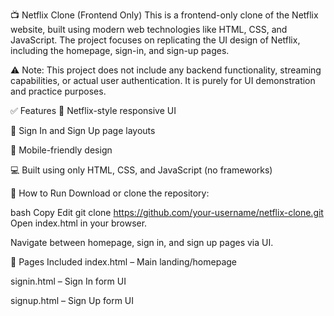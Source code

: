 📺 Netflix Clone (Frontend Only)
This is a frontend-only clone of the Netflix website, built using modern web technologies like HTML, CSS, and JavaScript. The project focuses on replicating the UI design of Netflix, including the homepage, sign-in, and sign-up pages.

⚠️ Note: This project does not include any backend functionality, streaming capabilities, or actual user authentication. It is purely for UI demonstration and practice purposes.

✅ Features
🎨 Netflix-style responsive UI

🔐 Sign In and Sign Up page layouts

📱 Mobile-friendly design

💻 Built using only HTML, CSS, and JavaScript (no frameworks)

🚀 How to Run
Download or clone the repository:

bash
Copy
Edit
git clone https://github.com/your-username/netflix-clone.git
Open index.html in your browser.

Navigate between homepage, sign in, and sign up pages via UI.

📂 Pages Included
index.html – Main landing/homepage

signin.html – Sign In form UI

signup.html – Sign Up form UI
